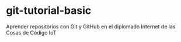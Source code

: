 # git-tutorial-basic
Aprender repositorios con Git y GitHub en el diplomado Internet de las Cosas de Código IoT

